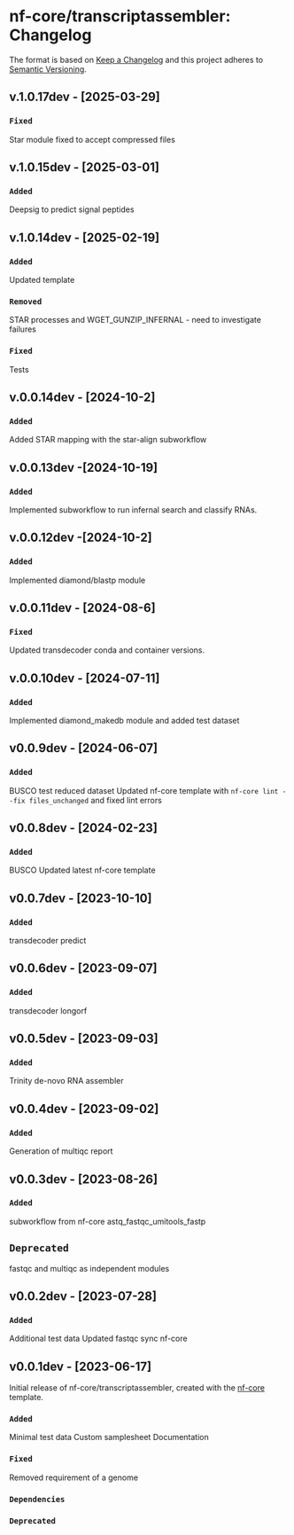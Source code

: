 # nf-core/transcriptassembler: Changelog

The format is based on [Keep a Changelog](https://keepachangelog.com/en/1.0.0/)
and this project adheres to [Semantic Versioning](https://semver.org/spec/v2.0.0.html).

## v.1.0.17dev - [2025-03-29]

### `Fixed`

Star module fixed to accept compressed files

## v.1.0.15dev - [2025-03-01]

### `Added`

Deepsig to predict signal peptides

## v.1.0.14dev - [2025-02-19]

### `Added`

Updated template

### `Removed`

STAR processes and WGET_GUNZIP_INFERNAL - need to investigate failures

### `Fixed`

Tests

## v.0.0.14dev - [2024-10-2]

### `Added`

Added STAR mapping with the star-align subworkflow

## v.0.0.13dev -[2024-10-19]

### `Added`

Implemented subworkflow to run infernal search and classify RNAs.

## v.0.0.12dev -[2024-10-2]

### `Added`

Implemented diamond/blastp module

## v.0.0.11dev - [2024-08-6]

### `Fixed`

Updated transdecoder conda and container versions.

## v.0.0.10dev - [2024-07-11]

### `Added`

Implemented diamond_makedb module and added test dataset

## v0.0.9dev - [2024-06-07]

### `Added`

BUSCO test reduced dataset
Updated nf-core template with `nf-core lint --fix files_unchanged` and fixed lint errors

## v0.0.8dev - [2024-02-23]

### `Added`

BUSCO
Updated latest nf-core template

## v0.0.7dev - [2023-10-10]

### `Added`

transdecoder predict

## v0.0.6dev - [2023-09-07]

### `Added`

transdecoder longorf

## v0.0.5dev - [2023-09-03]

### `Added`

Trinity de-novo RNA assembler

## v0.0.4dev - [2023-09-02]

### `Added`

Generation of multiqc report

## v0.0.3dev - [2023-08-26]

### `Added`

subworkflow from nf-core astq_fastqc_umitools_fastp

## `Deprecated`

fastqc and multiqc as independent modules

## v0.0.2dev - [2023-07-28]

### `Added`

Additional test data
Updated fastqc
sync nf-core

## v0.0.1dev - [2023-06-17]

Initial release of nf-core/transcriptassembler, created with the [nf-core](https://nf-co.re/) template.

### `Added`

Minimal test data
Custom samplesheet
Documentation

### `Fixed`

Removed requirement of a genome

### `Dependencies`

### `Deprecated`
